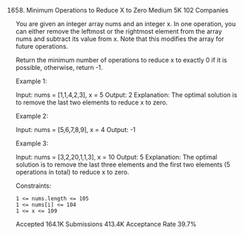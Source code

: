 1658. Minimum Operations to Reduce X to Zero
Medium
5K
102
Companies

You are given an integer array nums and an integer x. In one operation, you can either remove the leftmost or the rightmost element from the array nums and subtract its value from x. Note that this modifies the array for future operations.

Return the minimum number of operations to reduce x to exactly 0 if it is possible, otherwise, return -1.

 

Example 1:

Input: nums = [1,1,4,2,3], x = 5
Output: 2
Explanation: The optimal solution is to remove the last two elements to reduce x to zero.

Example 2:

Input: nums = [5,6,7,8,9], x = 4
Output: -1

Example 3:

Input: nums = [3,2,20,1,1,3], x = 10
Output: 5
Explanation: The optimal solution is to remove the last three elements and the first two elements (5 operations in total) to reduce x to zero.

 

Constraints:

    1 <= nums.length <= 105
    1 <= nums[i] <= 104
    1 <= x <= 109

Accepted
164.1K
Submissions
413.4K
Acceptance Rate
39.7%
